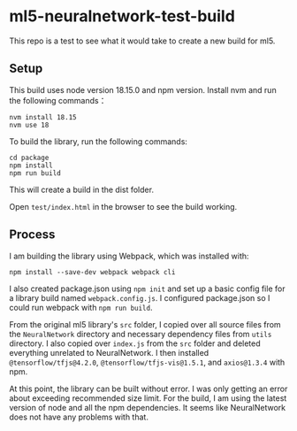 # ml5-neuralnetwork-test-build
This repo is a test to see what it would take to create a new build for ml5.

## Setup
This build uses node version 18.15.0 and npm version.
Install nvm and run the following commands：
```
nvm install 18.15
nvm use 18
```


To build the library, run the following commands:
```
cd package
npm install
npm run build
```
This will create a build in the dist folder.


Open `test/index.html` in the browser to see the build working.


## Process
I am building the library using Webpack, which was installed with:
```
npm install --save-dev webpack webpack cli
```

I also created package.json using `npm init` and set up a basic config file for a library build named `webpack.config.js`. I configured package.json so I could run webpack with `npm run build`.


From the original ml5 library's `src` folder, I copied over all source files from the `NeuralNetwork` directory and necessary dependency files from `utils` directory. I also copied over `index.js` from the `src` folder and deleted everything unrelated to NeuralNetwork. I then installed `@tensorflow/tfjs@4.2.0`, `@tensorflow/tfjs-vis@1.5.1`, and `axios@1.3.4` with npm.


At this point, the library can be built without error. I was only getting an error about exceeding recommended size limit. For the build, I am using the latest version of node and all the npm dependencies. It seems like NeuralNetwork does not have any problems with that.


